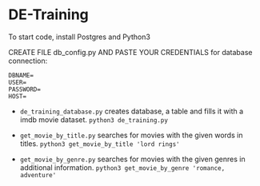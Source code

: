 # DE-Training

To start code, install Postgres and Python3

CREATE FILE db_config.py AND PASTE YOUR CREDENTIALS for database connection:
```
DBNAME=
USER=
PASSWORD=
HOST=
```

- `de_training_database.py` creates database, a table and fills it with a imdb movie dataset.
`python3 de_training.py`


- `get_movie_by_title.py` searches for movies with the given words in titles.
`python3 get_movie_by_title 'lord rings'`



- `get_movie_by_genre.py` searches for movies with the given genres in additional information.
`python3 get_movie_by_genre 'romance, adventure'`

 